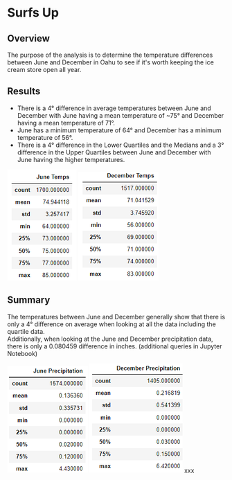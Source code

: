 # Surfs Up
## Overview
The purpose of the analysis is to determine the temperature differences between June and December in Oahu to see if it's worth keeping the ice cream store open all year.
## Results
- There is a 4° difference in average temperatures between June and December with June having a mean temperature of ~75° and December having a mean temperature of 71°.
- June has a minimum temperature of 64° and December has a minimum temperature of 56°.
- There is a 4° difference in the Lower Quartiles and the Medians and a 3° difference in the Upper Quartiles between June and December with June having the higher temperatures.

![This is an image](juntemp.PNG)
![This is an image](dectemp.PNG)
## Summary
The temperatures between June and December generally show that there is only a 4° difference on average when looking at all the data including the quartile data.   
Additionally, when looking at the June and December precipitation data, there is only a 0.080459 difference in inches.  (additional queries in Jupyter Notebook)

![This is an image](junepre.PNG)
![This is an image](decpre.PNG)
xxx
